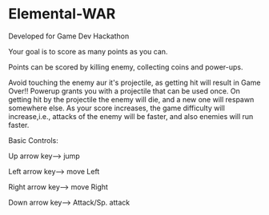 # Elemental-WAR
Developed for Game Dev Hackathon

Your goal is to score as many points as you can.

Points can be scored by killing enemy, collecting coins and power-ups.

Avoid touching the enemy aur it's projectile, as getting hit will result in Game Over!!
Powerup grants you with a projectile that can be used once. On getting hit by the projectile the enemy will die,
and a new one will respawn somewhere else.
As your score increases, the game difficulty will increase,i.e., attacks of the enemy will be faster,
and also enemies will run faster.

Basic Controls:

Up arrow key--> jump

Left arrow key--> move Left

Right arrow key--> move Right

Down arrow key--> Attack/Sp. attack


